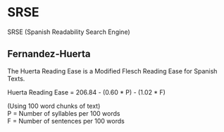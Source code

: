 # SRSE
SRSE (Spanish Readability Search Engine)

## Fernandez-Huerta

The Huerta Reading Ease is a Modified Flesch Reading Ease for Spanish Texts.   
   
Huerta Reading Ease = 206.84 - (0.60 * P) - (1.02 * F)   
   
(Using 100 word chunks of text)   
P = Number of syllables per 100 words   
F = Number of sentences per 100 words    
